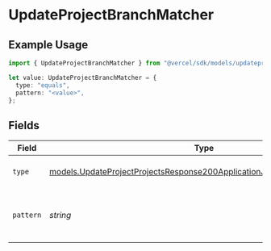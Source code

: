 # UpdateProjectBranchMatcher

## Example Usage

```typescript
import { UpdateProjectBranchMatcher } from "@vercel/sdk/models/updateprojectop.js";

let value: UpdateProjectBranchMatcher = {
  type: "equals",
  pattern: "<value>",
};
```

## Fields

| Field                                                                                                                                                  | Type                                                                                                                                                   | Required                                                                                                                                               | Description                                                                                                                                            |
| ------------------------------------------------------------------------------------------------------------------------------------------------------ | ------------------------------------------------------------------------------------------------------------------------------------------------------ | ------------------------------------------------------------------------------------------------------------------------------------------------------ | ------------------------------------------------------------------------------------------------------------------------------------------------------ |
| `type`                                                                                                                                                 | [models.UpdateProjectProjectsResponse200ApplicationJSONResponseBodyType](../models/updateprojectprojectsresponse200applicationjsonresponsebodytype.md) | :heavy_check_mark:                                                                                                                                     | The type of matching to perform                                                                                                                        |
| `pattern`                                                                                                                                              | *string*                                                                                                                                               | :heavy_check_mark:                                                                                                                                     | The pattern to match against branch names                                                                                                              |